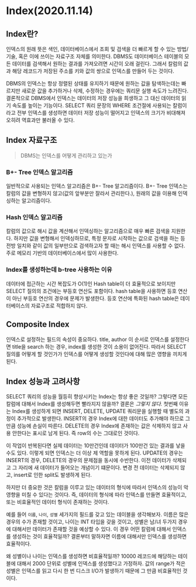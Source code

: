 # Index(2020.11.14)
## Index란?
인덱스의 원래 뜻은 색인, 데이터베이스에서 조회 및 검색을 더 빠르게 할 수 있는 방법/기술,  혹은 이에 쓰이는 자료구조 자체를 의미한다.  DBMS도 데이터베이스 테이블의 모든 데이터를 검색해서 원하는 결과를 가져오려면 시간이 오래 걸린다. 그래서 칼럼의 값과 해당 레코드가 저장된 주소를 키와 값의 쌍으로 인덱스를 만들어 두는 것이다. 

DBMS의 인덱스는 항상 정렬된 상태를 유지하기 때문에 원하는 값을 탐색하는데는 빠르지만 새로운 값을 추가하거나 삭제, 수정하는 경우에는 쿼리문 실행 속도가 느려진다. 결론적으로 DBMS에서 인덱스는 데이터의 저장 성능을 희생하고 그 대신 데이터의 읽기 속도를 높이는 기능이다. SELECT 쿼리 문장의 WHERE 조건절에 사용되는 칼럼이라고 전부 인덱스를 생성하면 데이터 저장 성능이 떨어지고 인덱스의 크기가 비대해져 오히려 역효과만 불러올 수 있다. 

## Index 자료구조 
> DBMS는 인덱스를 어떻게 관리하고 있는가 

### B+- Tree 인덱스 알고리즘 
일반적으로 사용되는 인덱스 알고리즘은 B+- Tree 알고리즘이다. B+- Tree 인덱스는 칼럼의 값을 변형하지 않고(값의 앞부분만 잘라서 관리한다.), 원래의 값을 이용해 인덱싱하는 알고리즘이다. 

### Hash 인덱스 알고리즘
칼럼의 값으로 해시 값을 계산해서 인덱싱하는 알고리즘으로 매우 빠른 검색을 지원한다. 하지만 값을 변형해서 인덱싱하므로, 특정 문자로 시작하는 값으로 검색을 하는 등 전방 일치와 같이 값의 일부만으로 검색하고자 할 때는 해시 인덱스를 사용할 수 없다. 주로 메모리 기반의 데이터베이스에서 많이 사용한다. 

### Index를 생성하는데 b-tree 사용하는 이유
데이터에 접근하는 시간 복잡도가 O(1)인 Hash table이 더 효율적으로 보이지만 SELECT 질의의 조건에는 부등호 연산도 포함이다. hash table을 사용하면 등호 연산이 아닌 부등호 연산의 경우에 문제가 발생한다. 등호 연산에 특화된 hash table은 데이터베이스의 자료구조로 적합하지 않다. 

## Composite Index
인덱스로 설정하는 필드의 속성이 중요하다. title, author 이 순서로 인덱스를 설정한다면 title을 search 하는 경우, index를 생성한 것이 소용이 없어진다. 따라서 SELECT 질의를 어떻게 할 것인가가 인덱스를 어떻게 생성할 것인다에 대해 많은 영향을 끼치게 된다. 

## Index 성능과 고려사항

SELECT 쿼리의 성능을 월등히 향상시키는 Index는 항상 좋은 것일까? 그렇다면 모든 칼럼에 대해서 Index를 생성해두면 빨라지지 않을까? 결론은 *그렇지 않다.* 첫번째 이유는 Index를 생성하게 되면 INSERT, DELETE, UPDATE 쿼리문을 실행할 때 별도의 과정이 추가적으로 발생한다. INSERT의 경우 Index에 대한 데이터도 추가해야 하므로 그만큼 성능에 손실이 따른다. DELETE의 경우 Index에 존재하는 값은 삭제하지 않고 사용 안한다는 표시로 남게 된다. 즉 row의 수는 그대로인 것이다. 

이 작업이 반복된다면 실제 데이터는 10만건인데 데이터가 100만건 있는 결과를 낳을 수도 있다. 이렇게 되면 인덱스는 더 이상 제 역할을 못하게 된다. UPDATE의 경우는 INSERT의 경우, DELETE의 경우의 문제점을 동시에 수반한다. 이전 데이터가 삭제되고 그 자리에 새 데이터가 들어오는 개념이기 떄문이다. 변경 전 데이터는 삭제되지 않고, insert로 인한 split도 발생하게 된다. 

하지만 더 중요한 것은 칼럼을 이루고 있는 데이터의 형식에 따라서 인덱스의 성능이 악영향을 미칠 수 있다는 것이다. 즉, 데이터의 형식에 따라 인덱스를 만들면 효율적이고, 또는 비효율적인 데이터 형식이 존재하는 것이다.

예를 들어 `이름`, `나이`, `성별` 세가지의 필드를 갖고 있는 데이블을 생각해보자. 이름은 많은 경우의 수가 존재할 것이고, 나이는 INT 타입을 갖을 것이고, 성별은 남/녀 두가지 경우에 대해서만 데이터가 존재할 것을 예상할 수 있다. 이 경우 어떤 칼럼에 대해서 인덱스를 생성하는 것이 효율적일까? 결론부터 말하자면 이름에 대해서만 인덱스를 생성하면 효율적이다.

왜 성별이나 나이는 인덱스를 생성하면 비효율적일까? 10000 레코드에 해당하는 테이블에 대해서 2000 단위로 성별에 인덱스를 생성했다고 가정하자. 값의 range가 적은 성별은 인덱스를 읽고 다시 한 번 디스크 I/O가 발생하기 때문에 그 만큼 비효율적인 것이다.  